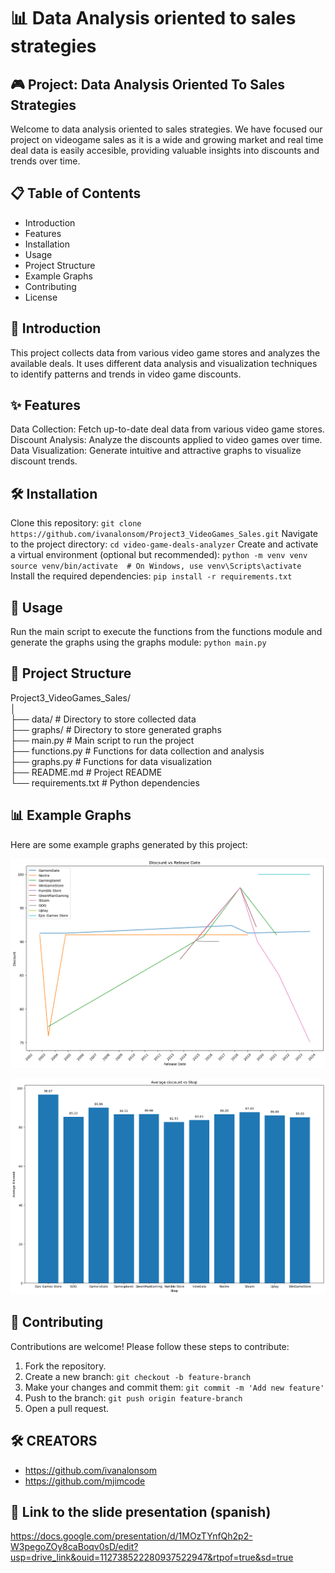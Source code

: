 # 📊 Data Analysis oriented to sales strategies

## 🎮 Project: Data Analysis Oriented To Sales Strategies
Welcome to data analysis oriented to sales strategies. We have focused our project on videogame sales as it is a wide and growing market and real time deal data is easily accesible, providing valuable insights into discounts and trends over time.
## 📋 Table of Contents
- Introduction
- Features
- Installation
- Usage
- Project Structure
- Example Graphs
- Contributing
- License
## 📝 Introduction
This project collects data from various video game stores and analyzes the available deals. It uses different data analysis and visualization techniques to identify patterns and trends in video game discounts.

## ✨ Features
Data Collection: Fetch up-to-date deal data from various video game stores.
Discount Analysis: Analyze the discounts applied to video games over time.
Data Visualization: Generate intuitive and attractive graphs to visualize discount trends.
## 🛠️ Installation
Clone this repository:
`git clone https://github.com/ivanalonsom/Project3_VideoGames_Sales.git`
Navigate to the project directory:
`cd video-game-deals-analyzer`
Create and activate a virtual environment (optional but recommended):
`python -m venv venv
source venv/bin/activate  # On Windows, use venv\Scripts\activate `
Install the required dependencies:
`pip install -r requirements.txt`
## 🚀 Usage
Run the main script to execute the functions from the functions module and generate the graphs using the graphs module:
`python main.py`

## 📁 Project Structure

Project3_VideoGames_Sales/  
│  
├── data/                 # Directory to store collected data  
├── graphs/               # Directory to store generated graphs  
├── main.py               # Main script to run the project  
├── functions.py          # Functions for data collection and analysis  
├── graphs.py             # Functions for data visualization  
├── README.md             # Project README  
└── requirements.txt      # Python dependencies

## 📊 Example Graphs
Here are some example graphs generated by this project:

![Discount VS Release Date linear graph taken at 11h on 12-9-2024 (dd/mm/yy)](example_graphs/Discount_VS_ReleaseDate_linear_12-9-2024_11h.png)

![Discount VS Shop bar graph taken at 11h on 12-9-2024 (dd/mm/yy)](example_graphs/Discount_VS_Shop_bars_12-9-2024_11h.png)

## 🤝 Contributing
Contributions are welcome! Please follow these steps to contribute:
1. Fork the repository.
2. Create a new branch:
`git checkout -b feature-branch`
3. Make your changes and commit them:
`git commit -m 'Add new feature'`
4. Push to the branch:
`git push origin feature-branch`
5. Open a pull request.

## 🛠️ CREATORS
- https://github.com/ivanalonsom  
- https://github.com/mjimcode

## 📝 Link to the slide presentation (spanish)
  https://docs.google.com/presentation/d/1MOzTYnfQh2p2-W3pegoZOy8caBoqv0sD/edit?usp=drive_link&ouid=112738522280937522947&rtpof=true&sd=true
